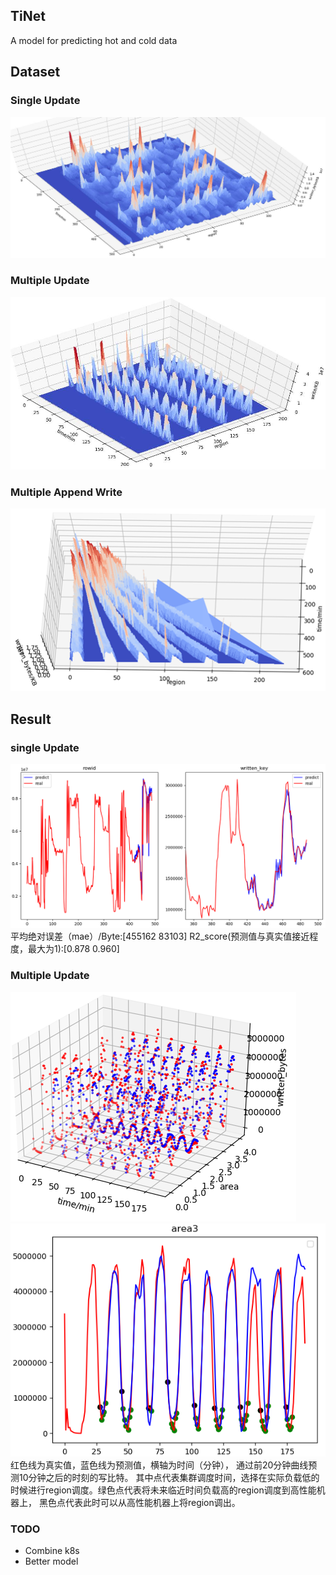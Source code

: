 ## TiNet
A model for predicting hot and cold data

## Dataset

### Single Update

![signle-update](images/signle-update.jpg)

### Multiple Update

![multiple-update](images/multiple-update.jpg)

### Multiple Append Write

![multiple-append-write](images/multiple-append-write.bmp)

## Result

### single Update
![single_cluster_predict](images/single_data_predict.png)
平均绝对误差（mae）/Byte:[455162   83103]
R2_score(预测值与真实值接近程度，最大为1):[0.878  0.960]
### Multiple Update
![multiple-cube-append](images/multiple-cube-append.png)
![multiple-predict-append](images/multiple-predict-append.png)
红色线为真实值，蓝色线为预测值，横轴为时间（分钟），
通过前20分钟曲线预测10分钟之后的时刻的写比特。
其中点代表集群调度时间，选择在实际负载低的时候进行region调度。绿色点代表将未来临近时间负载高的region调度到高性能机器上，
黑色点代表此时可以从高性能机器上将region调出。
### TODO

- Combine k8s
- Better model


